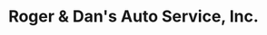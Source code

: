 ---
title: "Roger & Dan's Auto Service, Inc."
url: /kewaskum/roger-and-dans-auto-service-inc/
shop: car repair
---